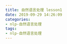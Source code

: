 ```yaml
---
title: 自然语言处理 lesson1
date: 2019-09-29 14:26:09
categories:
- nlp-自然语言处理
tags:
- nlp-自然语言处理
---
```


#


